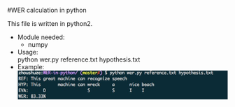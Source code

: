 #WER calculation in python

This file is written in python2.  

- Module needed:   
    - numpy  
- Usage:  
python wer.py reference.txt hypothesis.txt  
- Example:
![result](result.jpg)
